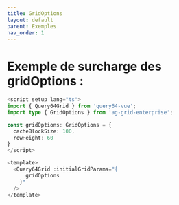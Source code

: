 ```yaml
---
title: GridOptions
layout: default
parent: Exemples
nav_order: 1
---
```


# Exemple de surcharge des gridOptions : 
```typescript
<script setup lang="ts">
import { Query64Grid } from 'query64-vue';
import type { GridOptions } from 'ag-grid-enterprise';

const gridOptions: GridOptions = {
  cacheBlockSize: 100,
  rowHeight: 60
}
</script>

<template>
  <Query64Grid :initialGridParams="{
      gridOptions
    }"
  />
</template>
```
